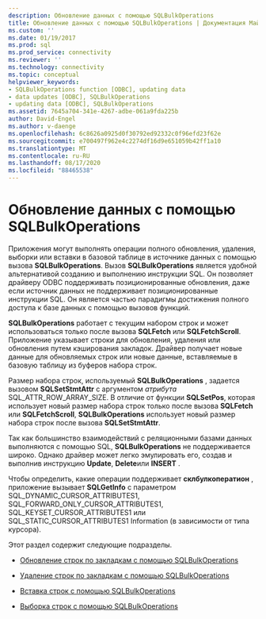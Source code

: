 ```yaml
---
description: Обновление данных с помощью SQLBulkOperations
title: Обновление данных с помощью SQLBulkOperations | Документация Майкрософт
ms.custom: ''
ms.date: 01/19/2017
ms.prod: sql
ms.prod_service: connectivity
ms.reviewer: ''
ms.technology: connectivity
ms.topic: conceptual
helpviewer_keywords:
- SQLBulkOperations function [ODBC], updating data
- data updates [ODBC], SQLBulkOperations
- updating data [ODBC], SQLBulkOperations
ms.assetid: 7645a704-341e-4267-adbe-061a9fda225b
author: David-Engel
ms.author: v-daenge
ms.openlocfilehash: 6c8626a0925d0f30792ed92332c0f96efd23f62e
ms.sourcegitcommit: e700497f962e4c2274df16d9e651059b42ff1a10
ms.translationtype: MT
ms.contentlocale: ru-RU
ms.lasthandoff: 08/17/2020
ms.locfileid: "88465538"
---
```

# <a name="updating-data-with-sqlbulkoperations"></a>Обновление данных с помощью SQLBulkOperations
Приложения могут выполнять операции полного обновления, удаления, выборки или вставки в базовой таблице в источнике данных с помощью вызова **SQLBulkOperations**. Вызов **SQLBulkOperations** является удобной альтернативой созданию и выполнению инструкции SQL. Он позволяет драйверу ODBC поддерживать позиционированные обновления, даже если источник данных не поддерживает позиционированные инструкции SQL. Он является частью парадигмы достижения полного доступа к базе данных с помощью вызовов функций.  
  
 **SQLBulkOperations** работает с текущим набором строк и может использоваться только после вызова **SQLFetch** или **SQLFetchScroll**. Приложение указывает строки для обновления, удаления или обновления путем кэширования закладок. Драйвер получает новые данные для обновляемых строк или новые данные, вставляемые в базовую таблицу из буферов набора строк.  
  
 Размер набора строк, используемый **SQLBulkOperations** , задается вызовом **SQLSetStmtAttr** с аргументом *атрибута* SQL_ATTR_ROW_ARRAY_SIZE. В отличие от функции **SQLSetPos**, которая использует новый размер набора строк только после вызова **SQLFetch** или **SQLFetchScroll**, **SQLBulkOperations** использует новый размер набора строк после вызова **SQLSetStmtAttr**.  
  
 Так как большинство взаимодействий с реляционными базами данных выполняются с помощью SQL, **SQLBulkOperations** не поддерживается широко. Однако драйвер может легко эмулировать его, создав и выполнив инструкцию **Update**, **Delete**или **INSERT** .  
  
 Чтобы определить, какие операции поддерживает **склбулкоператион** , приложение вызывает **SQLGetInfo** с параметром SQL_DYNAMIC_CURSOR_ATTRIBUTES1, SQL_FORWARD_ONLY_CURSOR_ATTRIBUTES1, SQL_KEYSET_CURSOR_ATTRIBUTES1 или SQL_STATIC_CURSOR_ATTRIBUTES1 Information (в зависимости от типа курсора).  
  
 Этот раздел содержит следующие подразделы.  
  
-   [Обновление строк по закладкам с помощью SQLBulkOperations](../../../odbc/reference/develop-app/updating-rows-by-bookmark-with-sqlbulkoperations.md)  
  
-   [Удаление строк по закладкам с помощью SQLBulkOperations](../../../odbc/reference/develop-app/deleting-rows-by-bookmark-with-sqlbulkoperations.md)  
  
-   [Вставка строк с помощью SQLBulkOperations](../../../odbc/reference/develop-app/inserting-rows-with-sqlbulkoperations.md)  
  
-   [Выборка строк с помощью SQLBulkOperations](../../../odbc/reference/develop-app/fetching-rows-with-sqlbulkoperations.md)
